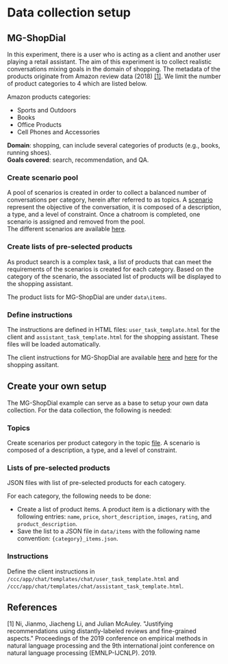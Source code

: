 # Data collection setup

## MG-ShopDial

In this experiment, there is a user who is acting as a client and another user playing a retail assistant.
The aim of this experiment is to collect realistic conversations mixing goals in the domain of shopping. 
The metadata of the products originate from Amazon review data (2018) [[1]](#1).
We limit the number of product categories to 4 which are listed below. 

Amazon products categories:
* Sports and Outdoors
* Books
* Office Products
* Cell Phones and Accessories

**Domain**: shopping, can include several categories of products (e.g., books, running shoes).  
**Goals covered**: search, recommendation, and QA.

### Create scenario pool

A pool of scenarios is created in order to collect a balanced number of conversations per category, herein after referred to as topics. A [scenario](../ccc/app/chat/topics.py) represent the objective of the conversation, it is composed of a description, a type, and a level of constraint.
Once a chatroom is completed, one scenario is assigned and removed from the pool.  
The different scenarios are available [here](../ccc/app/chat/static/yml/topics.yml).

### Create lists of pre-selected products

As product search is a complex task, a list of products that can meet the requirements of the scenarios is created for each category. 
Based on the category of the scenario, the associated list of products will be displayed to the shopping assistant.

The product lists for MG-ShopDial are under `data\items`.

### Define instructions

The instructions are defined in HTML files: `user_task_template.html` for the client and `assistant_task_template.html` for the shopping assistant.
These files will be loaded automatically.

The client instructions for MG-ShopDial are available [here](../ccc/app/chat/templates/chat/user_task_template.html) and [here](../ccc/app/chat/templates/chat/assistant_task_template.html) for the shopping assitant. 

## Create your own setup

The MG-ShopDial example can serve as a base to setup your own data collection.
For the data collection, the following is needed:

### Topics

Create scenarios per product category in the topic [file](../ccc/app/chat/static/yml/topics.yml). A scenario is composed of a description, a type, and a level of constraint.

### Lists of pre-selected products

JSON files with list of pre-selected products for each catogery. 

For each category, the following needs to be done:

  * Create a list of product items. A product item is a dictionary with the following entries: `name`, `price`, `short_description`, `images`, `rating`, and `product_description`. 
  * Save the list to a JSON file in `data/items` with the following name convention: `{category}_items.json`.

### Instructions

Define the client instructions in `/ccc/app/chat/templates/chat/user_task_template.html` and `/ccc/app/chat/templates/chat/assistant_task_template.html`.

## References
<a id="1">[1]</a>
Ni, Jianmo, Jiacheng Li, and Julian McAuley. "Justifying recommendations using distantly-labeled reviews and fine-grained aspects." Proceedings of the 2019 conference on empirical methods in natural language processing and the 9th international joint conference on natural language processing (EMNLP-IJCNLP). 2019.
